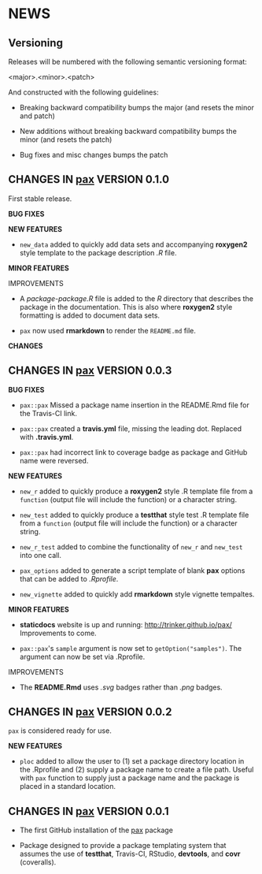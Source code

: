 NEWS
====

Versioning
----------

Releases will be numbered with the following semantic versioning format:

&lt;major&gt;.&lt;minor&gt;.&lt;patch&gt;

And constructed with the following guidelines:

* Breaking backward compatibility bumps the major (and resets the minor 
  and patch)

* New additions without breaking backward compatibility bumps the minor 
  (and resets the patch)

* Bug fixes and misc changes bumps the patch

**CHANGES** IN <a href="https://github.com/trinker/pax" target="_blank">pax</a> VERSION 0.1.0
----------------------------------------------------------------

First stable release.

**BUG FIXES**

**NEW FEATURES**

* `new_data` added to quickly add data sets and accompanying **roxygen2** style 
  template to the package description *.R* file.

**MINOR FEATURES**

IMPROVEMENTS

* A *package-package.R* file is added to the *R* directory that describes the 
  package in the documentation.  This is also where **roxygen2** style 
  formatting is added to document data sets.

* `pax` now used **rmarkdown** to render the `README.md` file.

**CHANGES**

**CHANGES** IN <a href="https://github.com/trinker/pax" target="_blank">pax</a> VERSION 0.0.3
----------------------------------------------------------------

**BUG FIXES**

* `pax::pax`  Missed a package name insertion in the README.Rmd file for the 
  Travis-CI link.

* `pax::pax` created a **travis.yml** file, missing the leading dot.  Replaced 
  with **.travis.yml**.

* `pax::pax` had incorrect link to coverage badge as package and GitHub name were
  reversed.

**NEW FEATURES**

* `new_r` added to quickly produce a **roxygen2** style .R template file from a 
  `function` (output file will include the function) or a character string.

* `new_test` added to quickly produce a **testthat** style test .R template file 
   from a `function` (output file will include the function) or a character string.

* `new_r_test` added to combine the functionality of `new_r` and `new_test` into 
  one call.

* `pax_options` added to generate a script template of blank **pax** options 
  that can be added to *.Rprofile*.

* `new_vignette` added to quickly add **rmarkdown** style vignette tempaltes.


**MINOR FEATURES**

* **staticdocs** website is up and running: http://trinker.github.io/pax/  
  Improvements to come.

* `pax::pax`'s `sample` argument is now set to `getOption("samples")`.  The 
  argument can now be set via .Rprofile.

IMPROVEMENTS

* The **README.Rmd** uses *.svg* badges rather than *.png* badges.


**CHANGES** IN <a href="https://github.com/trinker/pax" target="_blank">pax</a> VERSION 0.0.2
----------------------------------------------------------------

`pax` is considered ready for use.


**NEW FEATURES**

* `ploc` added to allow the user to (1) set a package directory location in the 
  .Rprofile and (2) supply a package name to create a file path.  Useful with
  `pax` function to supply just a package name and the package is placed in a 
  standard location.


**CHANGES** IN <a href="https://github.com/trinker/pax" target="_blank">pax</a> VERSION 0.0.1
----------------------------------------------------------------

* The first GitHub installation of the <a href="https://github.com/trinker/pax" target="_blank">pax</a> package

* Package designed to provide a package templating system that assumes the use 
  of **testthat**, Travis-CI, RStudio, **devtools**, and **covr** (coveralls).